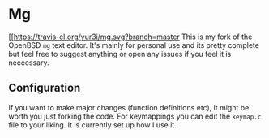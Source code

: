 # Mg
[[https://travis-cl.org/yur3i/mg.svg?branch=master
This is my fork of the OpenBSD `mg` text editor. It's mainly for personal use and its pretty complete but feel free to suggest anything or open any issues if you feel it is neccessary.

## Configuration
If you want to make major changes (function definitions etc), it might be worth you just forking the code. For keymappings you can edit the `keymap.c` file to your liking. It is currently set up how I use it.
